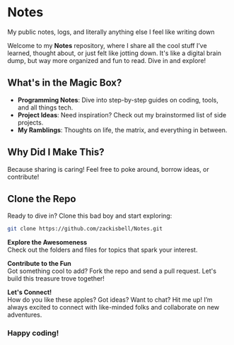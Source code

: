# Notes
 My public notes, logs, and literally anything else I feel like writing down

Welcome to my **Notes** repository, where I share all the cool stuff I’ve learned, thought about, or just felt like jotting down. It's like a digital brain dump, but way more organized and fun to read. Dive in and explore!

## What's in the Magic Box?

- **Programming Notes**: Dive into step-by-step guides on coding, tools, and all things tech.
- **Project Ideas**: Need inspiration? Check out my brainstormed list of side projects.
- **My Ramblings**: Thoughts on life, the matrix, and everything in between.

## Why Did I Make This?

Because sharing is caring! Feel free to poke around, borrow ideas, or contribute!

## Clone the Repo
   Ready to dive in? Clone this bad boy and start exploring:  
   ```bash
   git clone https://github.com/zackisbell/Notes.git
   ```
**Explore the Awesomeness**\
Check out the folders and files for topics that spark your interest.

**Contribute to the Fun**\
Got something cool to add? Fork the repo and send a pull request. Let's build this treasure trove together!

**Let's Connect!**\
How do you like these apples? Got ideas? Want to chat? Hit me up! I’m always excited to connect with like-minded folks and collaborate on new adventures.

### Happy coding!